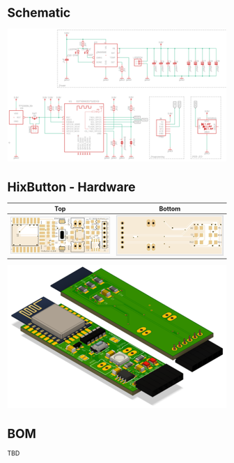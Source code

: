 # Schematic
![Schematic](images/schematic.png)

# HixButton - Hardware
| Top                                 | Bottom                                 |
|-------------------------------------|----------------------------------------|
| ![PCB top view](images/pcb_top.png) | ![PCB bottom view](images/pcb_bot.png) |

![3D PCB](images/pcb_3d.png)

# BOM
TBD
